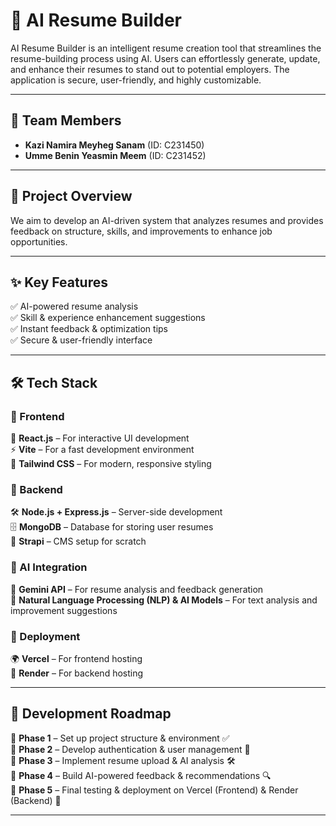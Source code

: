 # 🚀 AI Resume Builder

AI Resume Builder is an intelligent resume creation tool that streamlines the resume-building process using AI. Users can effortlessly generate, update, and enhance their resumes to stand out to potential employers. The application is secure, user-friendly, and highly customizable.

---

## 👥 Team Members


- **Kazi Namira Meyheg Sanam** (ID: C231450)  
- **Umme Benin Yeasmin Meem** (ID: C231452)  

---


## 🎯 Project Overview

We aim to develop an AI-driven system that analyzes resumes and provides feedback on structure, skills, and improvements to enhance job opportunities.


---


## ✨ Key Features
✅ AI-powered resume analysis  
✅ Skill & experience enhancement suggestions  
✅ Instant feedback & optimization tips  
✅ Secure & user-friendly interface  

---


## 🛠 Tech Stack


### 📌 Frontend


🚀 **React.js** – For interactive UI development  
⚡ **Vite** – For a fast development environment  
🎨 **Tailwind CSS** – For modern, responsive styling  


### 📌 Backend


🛠 **Node.js + Express.js** – Server-side development  
🗄 **MongoDB** – Database for storing user resumes  
📜 **Strapi** – CMS setup for scratch 


### 📌 AI Integration


🤖 **Gemini API** – For resume analysis and feedback generation  
🧠 **Natural Language Processing (NLP) & AI Models** – For text analysis and improvement suggestions 
 

### 📌 Deployment


🌍 **Vercel** – For frontend hosting  
🔧 **Render** – For backend hosting  

---


## 🚀 Development Roadmap


📌 **Phase 1** – Set up project structure & environment ✅  
📌 **Phase 2** – Develop authentication & user management 🚧  
📌 **Phase 3** – Implement resume upload & AI analysis 🛠  
📌 **Phase 4** – Build AI-powered feedback & recommendations 🔍  
📌 **Phase 5** – Final testing & deployment on Vercel (Frontend) & Render (Backend) 🚀  



---


